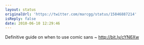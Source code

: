 ```yaml
---
layout: status
originalUrl: 'https://twitter.com/marcgg/status/15846887214'
isReply: false
date: 2010-06-10 12:29:46
---
```


Definitive guide on when to use comic sans ~ http://bit.ly/cYN6Xw
